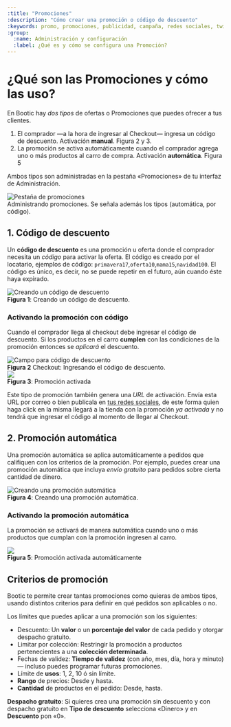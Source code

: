 ```yaml
---
:title: "Promociones"
:description: "Cómo crear una promoción o código de descuento"
:keywords: promo, promociones, publicidad, campaña, redes sociales, twitter, facebook, blog, screencast, video, video tutorial, promoción, discount, descuento, codigo
:group:
  :name: Administración y configuración
  :label: ¿Qué es y cómo se configura una Promoción?
---
```


# ¿Qué son las Promociones y cómo las uso?

En Bootic hay _dos tipos_ de ofertas o Promociones que puedes ofrecer a tus clientes.

1. El comprador —a la hora de ingresar al Checkout— ingresa un código de descuento. Activación **manual**. Figura 2 y 3.
2. La promoción se activa automáticamente cuando el comprador agrega uno o más productos al carro de compra. Activación **automática**. Figura 5

Ambos tipos son administradas en la pestaña «Promociones» de tu interfaz de Administración.

<div class="captura">
  <div class="c-contenido">
    <img src="/img/admin/promotions-tab.png" alt="Pestaña de promociones" />
  </div>
  <div class="c-pie">
    Administrando promociones. Se señala además los tipos (automática, por código).
  </div>
</div>

## 1. Código de descuento

Un **código de descuento** es una promoción u oferta donde el comprador necesita un *código* para activar la oferta. El código
es creado por el locatario, ejemplos de código: `primavera17`,`oferta10`,`mama15`,`navidad100`. El código es único, es
decir, no se puede repetir en el futuro, aún cuando éste haya expirado.

<div class="captura">
  <div class="c-contenido">
    <img src="/img/admin/promo-discount-code.png" alt="Creando un código de descuento" />
  </div>
  <div class="c-pie">
    <strong>Figura 1</strong>: Creando un código de descuento.
  </div>
</div>

### Activando la promoción con código

Cuando el comprador llega al checkout debe ingresar el código de descuento. Si los productos en el carro **cumplen** con las
condiciones de la promoción entonces se _aplicará_ el descuento.

<div class="captura">
  <div class="c-contenido">
    <img src="/img/admin/discount-code-field.png" alt="Campo para código de descuento" />
  </div>
  <div class="c-pie">
    <strong>Figura 2</strong> Checkout: Ingresando el código de descuento.
  </div>
</div>

<div class="captura">
  <div class="c-contenido">
    <img src="/img/admin/promocion-activada.png">
  </div>
  <div class="c-pie"><strong>Figura 3</strong>: Promoción activada</div>
</div>


Este tipo de promoción también genera una *URL* de activación. Envía esta URL por correo o bien publícala en [tus redes
sociales](/es/administracion/promociones/en-redes-sociales), de este forma quien haga click en la misma llegará a la
tienda con la promoción _ya activada_ y no tendrá que ingresar el código al momento de llegar al Checkout.

## 2. Promoción automática

Una promoción automática se aplica automáticamente a pedidos que califiquen con los criterios de la promoción. Por ejemplo, puedes crear una promoción automática que incluya *envío gratuito* para pedidos sobre cierta cantidad de dinero.

<div class="captura">
  <div class="c-contenido">
    <img src="/img/admin/promo-automatic.png" alt="Creando una promoción automática" />
  </div>
  <div class="c-pie">
    <strong>Figura 4</strong>: Creando una promoción automática.
  </div>
</div>

### Activando la promoción automática

La promoción se activará de manera automática cuando uno o más productos que cumplan con la promoción ingresen al carro.

<div class="captura">
  <div class="c-contenido">
    <img src="/img/admin/promocion-activada-auto.png">
  </div>
  <div class="c-pie"><strong>Figura 5</strong>: Promoción activada automáticamente</div>
</div>


## Criterios de promoción

Bootic te permite crear tantas promociones como quieras de ambos tipos, usando distintos criterios para definir en qué pedidos son aplicables o no.

Los límites que puedes aplicar a una promoción son los siguientes:

* Descuento: Un **valor** o un **porcentaje del valor** de cada pedido y otorgar despacho gratuito.
* Limitar por colección: Restringir la promoción a productos pertenecientes a una **colección determinada**.
* Fechas de validez: **Tiempo de validez** (con año, mes, día, hora y minuto) — incluso puedes programar futuras promociones.
* Límite de **usos**: 1, 2, 10 ó sin límite.
* **Rango** de precios: Desde y hasta.
* **Cantidad** de productos en el pedido: Desde, hasta.

<div class="note tip">
<p><strong>Despacho gratuito</strong>: Si quieres crea una promoción sin descuento y con despacho gratuito en <strong>Tipo de descuento</strong>
selecciona «Dinero» y en <strong>Descuento</strong> pon «0».</p>
</div>

